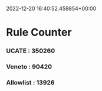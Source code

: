 2022-12-20 16:40:52.459854+00:00
# Rule Counter 
 ### UCATE : 350260

 ### Veneto : 90420

 ### Allowlist : 13926